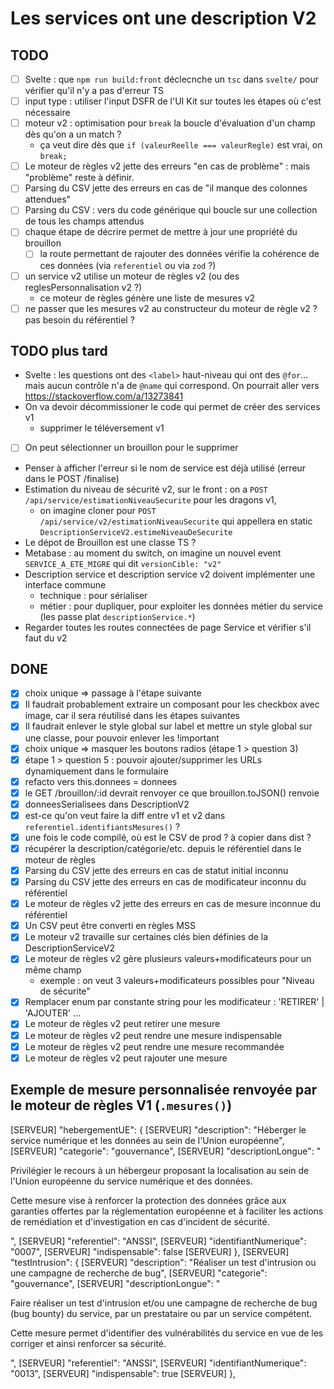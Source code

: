 # Les services ont une description V2

## TODO

- [ ] Svelte : que `npm run build:front` déclecnche un `tsc` dans `svelte/` pour vérifier qu'il n'y a pas d'erreur TS
- [ ] input type : utiliser l'input DSFR de l'UI Kit sur toutes les étapes où c'est nécessaire
- [ ] moteur v2 : optimisation pour `break` la boucle d'évaluation d'un champ dès qu'on a un match ?
  - ça veut dire dès que `if (valeurReelle === valeurRegle)` est vrai, on `break;`
- [ ] Le moteur de règles v2 jette des erreurs "en cas de problème" : mais "problème" reste à définir.
- [ ] Parsing du CSV jette des erreurs en cas de "il manque des colonnes attendues"
- [ ] Parsing du CSV : vers du code générique qui boucle sur une collection de tous les champs attendus
- [ ] chaque étape de décrire permet de mettre à jour une propriété du brouillon
  - [ ] la route permettant de rajouter des données vérifie la cohérence de ces données (via `referentiel` ou via `zod` ?)
- [ ] un service v2 utilise un moteur de règles v2 (ou des reglesPersonnalisation v2 ?)
  - ce moteur de règles génère une liste de mesures v2
- [ ] ne passer que les mesures v2 au constructeur du moteur de règle v2 ? pas besoin du référentiel ?

## TODO plus tard

- Svelte : les questions ont des `<label>` haut-niveau qui ont des `@for`… mais aucun contrôle n'a de `@name` qui correspond. On pourrait aller vers https://stackoverflow.com/a/13273841
- On va devoir décommissioner le code qui permet de créer des services v1
  - supprimer le téléversement v1
- [ ] On peut sélectionner un brouillon pour le supprimer
- Penser à afficher l'erreur si le nom de service est déjà utilisé (erreur dans le POST /finalise)
- Estimation du niveau de sécurité v2, sur le front : on a `POST /api/service/estimationNiveauSecurite` pour les dragons v1,
  - on imagine cloner pour `POST /api/service/v2/estimationNiveauSecurite` qui appellera en static `DescriptionServiceV2.estimeNiveauDeSecurite`
- Le dépot de Brouillon est une classe TS ?
- Metabase : au moment du switch, on imagine un nouvel event `SERVICE_A_ETE_MIGRE` qui dit `versionCible: "v2"`
- Description service et description service v2 doivent implémenter une interface commune
  - technique : pour sérialiser
  - métier : pour dupliquer, pour exploiter les données métier du service (les passe plat `descriptionService.*`)
- Regarder toutes les routes connectées de page Service et vérifier s'il faut du v2

## DONE

- [x] choix unique => passage à l'étape suivante
- [x] Il faudrait probablement extraire un composant pour les checkbox avec image, car il sera réutilisé dans les étapes suivantes
- [x] Il faudrait enlever le style global sur label et mettre un style global sur une classe, pour pouvoir enlever les !important
- [x] choix unique => masquer les boutons radios (étape 1 > question 3)
- [x] étape 1 > question 5 : pouvoir ajouter/supprimer les URLs dynamiquement dans le formulaire
- [x] refacto vers this.donnees = donnees
- [x] le GET /brouillon/:id devrait renvoyer ce que brouillon.toJSON() renvoie
- [x] donneesSerialisees dans DescriptionV2
- [x] est-ce qu'on veut faire la diff entre v1 et v2 dans `referentiel.identifiantsMesures()` ?
- [x] une fois le code compilé, où est le CSV de prod ? à copier dans dist ?
- [x] récupérer la description/catégorie/etc. depuis le référentiel dans le moteur de règles
- [x] Parsing du CSV jette des erreurs en cas de statut initial inconnu
- [x] Parsing du CSV jette des erreurs en cas de modificateur inconnu du référentiel
- [x] Le moteur de règles v2 jette des erreurs en cas de mesure inconnue du référentiel
- [x] Un CSV peut être converti en règles MSS
- [x] Le moteur v2 travaille sur certaines clés bien définies de la DescriptionServiceV2
- [x] Le moteur de règles v2 gère plusieurs valeurs+modificateurs pour un même champ
  - exemple : on veut 3 valeurs+modificateurs possibles pour "Niveau de sécurite"
- [x] Remplacer enum par constante string pour les modificateur : 'RETIRER' | 'AJOUTER' …
- [x] Le moteur de règles v2 peut retirer une mesure
- [x] Le moteur de règles v2 peut rendre une mesure indispensable
- [x] Le moteur de règles v2 peut rendre une mesure recommandée
- [x] Le moteur de règles v2 peut rajouter une mesure

## Exemple de mesure personnalisée renvoyée par le moteur de règles V1 (`.mesures()`)

[SERVEUR] "hebergementUE": {
[SERVEUR] "description": "Héberger le service numérique et les données au sein de l'Union européenne",
[SERVEUR] "categorie": "gouvernance",
[SERVEUR] "descriptionLongue": "<p>Privilégier le recours à un hébergeur proposant la localisation au sein de l'Union européenne du service numérique et des données.</p><p>Cette mesure vise à renforcer la protection des données grâce aux garanties offertes par la réglementation européenne et à faciliter les actions de remédiation et d'investigation en cas d'incident de sécurité.</p>",
[SERVEUR] "referentiel": "ANSSI",
[SERVEUR] "identifiantNumerique": "0007",
[SERVEUR] "indispensable": false
[SERVEUR] },
[SERVEUR] "testIntrusion": {
[SERVEUR] "description": "Réaliser un test d'intrusion ou une campagne de recherche de bug",
[SERVEUR] "categorie": "gouvernance",
[SERVEUR] "descriptionLongue": "<p>Faire réaliser un test d'intrusion et/ou une campagne de recherche de bug (bug bounty) du service, par un prestataire ou par un service compétent.</p><p>Cette mesure permet d'identifier des vulnérabilités du service en vue de les corriger et ainsi renforcer sa sécurité.</p>",
[SERVEUR] "referentiel": "ANSSI",
[SERVEUR] "identifiantNumerique": "0013",
[SERVEUR] "indispensable": true
[SERVEUR] },
